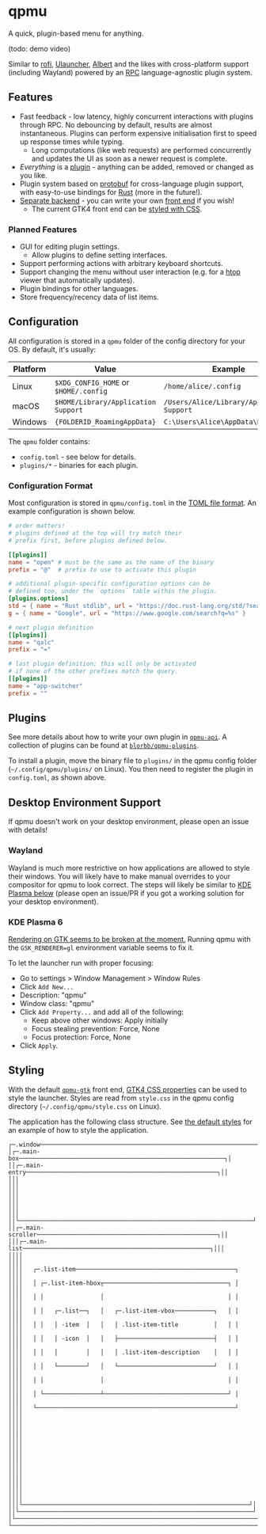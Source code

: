 # qpmu

A quick, plugin-based menu for anything.

(todo: demo video)

Similar to [rofi](https://github.com/davatorium/rofi), [Ulauncher](https://github.com/Ulauncher/Ulauncher), [Albert](https://github.com/albertlauncher/albert) and the likes with cross-platform support (including Wayland) powered by an [RPC](https://en.wikipedia.org/wiki/Remote_procedure_call) language-agnostic plugin system.

## Features

-   Fast feedback - low latency, highly concurrent interactions with plugins through RPC. No debouncing by default, results are almost instantaneous. Plugins can perform expensive initialisation first to speed up response times while typing.
    -   Long computations (like web requests) are performed concurrently and updates the UI as soon as a newer request is complete.
-   _Everything_ is a [plugin](https://github.com/blorbb/qpmu-plugins) - anything can be added, removed or changed as you like.
-   Plugin system based on [protobuf](https://protobuf.dev/) for cross-language plugin support, with easy-to-use bindings for [Rust](./qpmu-api/) (more in the future!).
-   [Separate backend](./qpmu/) - you can write your own [front end](./qpmu-gtk/) if you wish!
    -   The current GTK4 front end can be [styled with CSS](#styling).

### Planned Features

-   GUI for editing plugin settings.
    -   Allow plugins to define setting interfaces.
-   Support performing actions with arbitrary keyboard shortcuts.
-   Support changing the menu without user interaction (e.g. for a [htop](https://htop.dev/) viewer that automatically updates).
-   Plugin bindings for other languages.
-   Store frequency/recency data of list items.

## Configuration

All configuration is stored in a `qpmu` folder of the config directory for your OS. By default, it's usually:

| Platform | Value                                 | Example                                    |
| -------- | ------------------------------------- | ------------------------------------------ |
| Linux    | `$XDG_CONFIG_HOME` or `$HOME/.config` | `/home/alice/.config`                      |
| macOS    | `$HOME/Library/Application Support`   | `/Users/Alice/Library/Application Support` |
| Windows  | `{FOLDERID_RoamingAppData}`           | `C:\Users\Alice\AppData\Roaming`           |

The `qpmu` folder contains:
- `config.toml` - see below for details.
- `plugins/*` - binaries for each plugin.

### Configuration Format

Most configuration is stored in `qpmu/config.toml` in the [TOML file format](https://toml.io). An example configuration is shown below.

```toml
# order matters!
# plugins defined at the top will try match their
# prefix first, before plugins defined below.

[[plugins]]
name = "open" # must be the same as the name of the binary
prefix = "@"  # prefix to use to activate this plugin

# additional plugin-specific configuration options can be
# defined too, under the `options` table within the plugin.
[plugins.options]
std = { name = "Rust stdlib", url = "https://doc.rust-lang.org/std/?search=%s" }
g = { name = "Google", url = "https://www.google.com/search?q=%s" }

# next plugin definition
[[plugins]]
name = "qalc"
prefix = "="

# last plugin definition: this will only be activated
# if none of the other prefixes match the query.
[[plugins]]
name = "app-switcher"
prefix = ""
```

## Plugins

See more details about how to write your own plugin in [`qpmu-api`](./qpmu-api/). A collection of plugins can be found at [`blorbb/qpmu-plugins`](https://github.com/blorbb/qpmu-plugins).

To install a plugin, move the binary file to `plugins/` in the qpmu config folder (`~/.config/qpmu/plugins/` on Linux). You then need to register the plugin in `config.toml`, as shown above.

## Desktop Environment Support

If qpmu doesn't work on your desktop environment, please open an issue with details!

### Wayland

Wayland is much more restrictive on how applications are allowed to style their windows. You will likely have to make manual overrides to your compositor for qpmu to look correct. The steps will likely be similar to [KDE Plasma below](#kde-plasma-6) (please open an issue/PR if you got a working solution for your desktop environment).

### KDE Plasma 6

[Rendering on GTK seems to be broken at the moment.](https://reddit.com/r/kde/comments/1gg9kd8) Running qpmu with the `GSK_RENDERER=gl` environment variable seems to fix it.

To let the launcher run with proper focusing:

-   Go to settings > Window Management > Window Rules
-   Click `Add New...`
-   Description: "qpmu"
-   Window class: "qpmu"
-   Click `Add Property...` and add all of the following:
    -   Keep above other windows: Apply initially
    -   Focus stealing prevention: Force, None
    -   Focus protection: Force, None
-   Click `Apply`.

## Styling

With the default [`qpmu-gtk`](./qpmu-gtk/) front end, [GTK4 CSS properties](https://docs.gtk.org/gtk4/css-properties.html) can be used to style the launcher. Styles are read from `style.css` in the qpmu config directory (`~/.config/qpmu/style.css` on Linux).

The application has the following class structure. See [the default styles](./qpmu-gtk/styles/style.css) for an example of how to style the application.

```
┌─.window──────────────────────────────────────────────────────────────┐
│┌─.main-box──────────────────────────────────────────────────────────┐│
││┌─.main-entry──────────────────────────────────────────────────────┐││
│││                                                                  │││
│││                                                                  │││
│││                                                                  │││
││└──────────────────────────────────────────────────────────────────┘││
││┌─.main-scroller───────────────────────────────────────────────────┐││
│││┌─.main-list─────────────────────────────────────────────────────┐│││
││││                                                                ││││
││││   ┌─.list-item─────────────────────────────────────────────┐   ││││
││││   │ ┌─.list-item-hbox┬───────────────────────────────────┐ │   ││││
││││   │ │                │                                   │ │   ││││
││││   │ │   ┌─.list──┐   │   ┌─.list-item-vbox───────────┐   │ │   ││││
││││   │ │   │ -item  │   │   │ .list-item-title          │   │ │   ││││
││││   │ │   │ -icon  │   │   ├───────────────────────────┤   │ │   ││││
││││   │ │   │        │   │   │ .list-item-description    │   │ │   ││││
││││   │ │   └────────┘   │   └───────────────────────────┘   │ │   ││││
││││   │ │                │                                   │ │   ││││
││││   │ └────────────────┴───────────────────────────────────┘ │   ││││
││││   └────────────────────────────────────────────────────────┘   ││││
││││                                                                ││││
││││                                                                ││││
││││                                                                ││││
││││                                                                ││││
││││                                                                ││││
││││                                                                ││││
│││└────────────────────────────────────────────────────────────────┘│││
││└──────────────────────────────────────────────────────────────────┘││
│└────────────────────────────────────────────────────────────────────┘│
└──────────────────────────────────────────────────────────────────────┘
```
